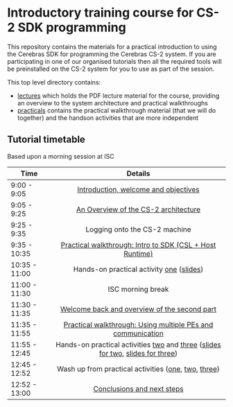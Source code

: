 # Introductory training course for CS-2 SDK programming

This repository contains the materials for a practical introduction to using the Cerebras SDK for programming the Cerebras CS-2 system. If you are participating in one of our organised tutorials then all the required tools will be preinstalled on the CS-2 system for you to use as part of the session. 

This top level directory contains:
* [lectures](lectures) which holds the PDF lecture material for the course, providing an overview to the system architecture and practical walkthroughs
* [practicals](practicals) contains the practical walkthrough material (that we will do together) and the handson activities that are more independent

## Tutorial timetable

Based upon a morning session at ISC

| Time        | Details           |
| ------------- |:-------------:|
| 9:00 - 9:05      | [Introduction, welcome and objectives](https://github.com/EPCCed/cs2-sdk-training/blob/main/lectures/Welcome%20and%20overview.pdf) |
| 9:05 - 9:25      | [An Overview of the CS-2 architecture](https://github.com/EPCCed/cs2-sdk-training/blob/main/lectures/Architecture%20overview.pdf) |
| 9:25 - 9:35 | Logging onto the CS-2 machine |
| 9:35 - 10:35 | [Practical walkthrough: Intro to SDK (CSL + Host Runtime)](https://github.com/EPCCed/cs2-sdk-training/blob/main/lectures/SDK-walkthrough-part-one.pdf) |
| 10:35 - 11:00 | Hands-on practical activity [one](https://github.com/EPCCed/cs2-sdk-training/tree/main/practicals/hands-on/ex1-single-PE-GEMV) ([slides](https://github.com/EPCCed/cs2-sdk-training/blob/main/lectures/hands-on-1%2Bwashup.pdf))|
| 11:00 - 11:30 | ISC morning break |
| 11:30 - 11:35 | [Welcome back and overview of the second part](https://github.com/EPCCed/cs2-sdk-training/blob/main/lectures/Second%20Part.pdf) |
| 11:35 - 11:55 | [Practical walkthrough: Using multiple PEs and communication](https://github.com/EPCCed/cs2-sdk-training/blob/main/lectures/SDK-walkthrough-part-two.pdf)|
| 11:55 - 12:45 | Hands-on practical activities [two](https://github.com/EPCCed/cs2-sdk-training/tree/main/practicals/hands-on/ex2-multi-PE-GEMV) and [three](https://github.com/EPCCed/cs2-sdk-training/tree/main/practicals/hands-on/ex3-multi-PE-GEMV-collective) ([slides for two](https://github.com/EPCCed/cs2-sdk-training/blob/main/lectures/hands-on-2%2Bwashup.pdf), [slides for three](https://github.com/EPCCed/cs2-sdk-training/blob/main/lectures/hands-on-3%2Bwashup.pdf)) |
| 12:45 - 12:52 | Wash up from practical activities ([one](https://github.com/EPCCed/cs2-sdk-training/blob/main/lectures/hands-on-1%2Bwashup.pdf), [two](https://github.com/EPCCed/cs2-sdk-training/blob/main/lectures/hands-on-2%2Bwashup.pdf), [three](https://github.com/EPCCed/cs2-sdk-training/blob/main/lectures/hands-on-3%2Bwashup.pdf))|
| 12:52 - 13:00 | [Conclusions and next steps](https://github.com/EPCCed/cs2-sdk-training/blob/main/lectures/Conclusions.pdf) |
